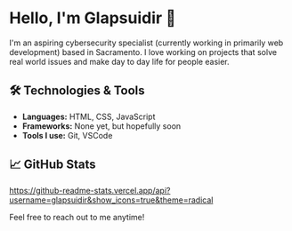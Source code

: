 # Hello, I'm Glapsuidir 👋

I'm an aspiring cybersecurity specialist (currently working in primarily web development) based in Sacramento. I love working on projects that solve real world issues and make day to day life for people easier.

## 🛠️ Technologies & Tools
- **Languages:** HTML, CSS, JavaScript
- **Frameworks:** None yet, but hopefully soon
- **Tools I use:** Git, VSCode

## 📈 GitHub Stats
https://github-readme-stats.vercel.app/api?username=glapsuidir&show_icons=true&theme=radical

Feel free to reach out to me anytime!
